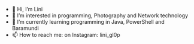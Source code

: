 - 👋 Hi, I’m Lini
- 👀 I’m interested in programming, Photography and Network technology
- 🌱 I’m currently learning programming in Java, PowerShell and Baramundi
- 📫 How to reach me: on Instagram: lini_gl0p

<!---
EinLini/EinLini is a ✨ special ✨ repository because its `README.md` (this file) appears on your GitHub profile.
You can click the Preview link to take a look at your changes.
--->
